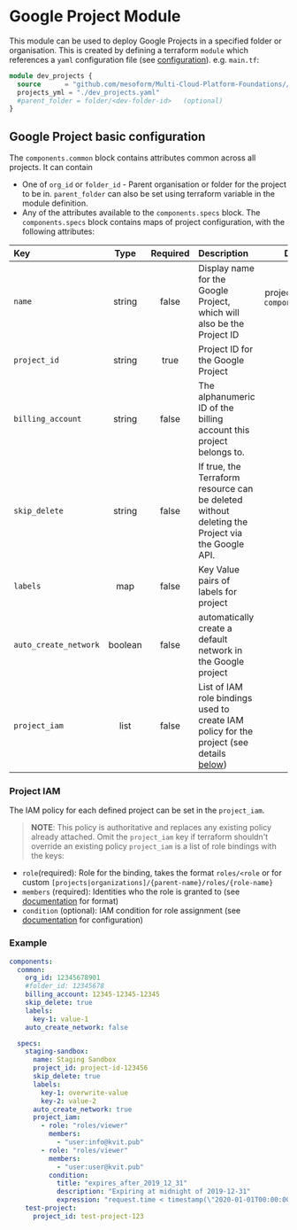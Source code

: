 # Google Project Module
This module can be used to deploy Google Projects in a specified folder or organisation.
This is created by defining a terraform `module` which references a `yaml` configuration file (see [configuration](#google-project-basic-configuration)).
e.g. `main.tf`:
```terraform
module dev_projects {
  source      = "github.com/mesoform/Multi-Cloud-Platform-Foundations//Google/resource-manager/project"
  projects_yml = "./dev_projects.yaml"
  #parent_folder = folder/<dev-folder-id>   (optional) 
}
```

## Google Project basic configuration
The `components.common` block contains attributes common across all projects. It can contain
* One of `org_id` or `folder_id` -  Parent organisation or folder for the project to be in. `parent_folder` can also be set using terraform variable in the module definition.
* Any of the attributes available to the `components.specs` block.
The `components.specs` block contains maps of project configuration, with the following attributes:

| Key                   |  Type   | Required | Description                                                                                             |                  Default                  |
|:----------------------|:-------:|:--------:|:--------------------------------------------------------------------------------------------------------|:-----------------------------------------:|
| `name`                | string  |  false   | Display name for the Google Project, which will also be the Project ID                                  | project key, from `component.specs.<key>` |
| `project_id`          | string  |   true   | Project ID for the Google Project                                                                       |                   none                    |
| `billing_account`     | string  |  false   | The alphanumeric ID of the billing account this project belongs to.                                     |                   none                    |
| `skip_delete`         | string  |  false   | If true, the Terraform resource can be deleted without deleting the Project via the Google API.         |                   none                    |
| `labels`              |   map   |  false   | Key Value pairs of labels for project                                                                   |                   none                    |
| `auto_create_network` | boolean |  false   | automatically create a default network in the Google project                                            |                   none                    |
| `project_iam`         |  list   |  false   | List of IAM role bindings used to create IAM policy for the project (see details [below](#project-iam)) |                   none                    |

### Project IAM
The IAM policy for each defined project can be set in the `project_iam`.
> **NOTE**: This policy is authoritative and replaces any existing policy already attached.
> Omit the `project_iam` key if terraform shouldn't override an existing policy
`project_iam` is a list of role bindings with the keys:
* `role`(required): Role for the binding, takes the format `roles/<role` or for custom `[projects|organizations]/{parent-name}/roles/{role-name}`
* `members` (required): Identities who the role is granted to (see [documentation](https://registry.terraform.io/providers/hashicorp/google/latest/docs/resources/google_project_iam#member/members) for format)
* `condition` (optional): IAM condition for role assignment (see [documentation](https://registry.terraform.io/providers/hashicorp/google/latest/docs/resources/google_project_iam#nested_condition) for configuration)

### Example
```yaml
components:
  common:
    org_id: 12345678901
    #folder_id: 12345678
    billing_account: 12345-12345-12345
    skip_delete: true
    labels: 
      key-1: value-1
    auto_create_network: false

  specs: 
    staging-sandbox:
      name: Staging Sandbox
      project_id: project-id-123456
      skip_delete: true
      labels:
        key-1: overwrite-value
        key-2: value-2
      auto_create_network: true
      project_iam:
        - role: "roles/viewer"
          members:
            - "user:info@kvit.pub"
        - role: "roles/viewer"
          members:
            - "user:user@kvit.pub"
          condition:
            title: "expires_after_2019_12_31"
            description: "Expiring at midnight of 2019-12-31"
            expression: "request.time < timestamp(\"2020-01-01T00:00:00Z\")"
    test-project:
      project_id: test-project-123

```